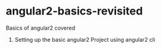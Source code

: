 # angular2-basics-revisited
Basics of angular2 covered
1. Setting up the basic angular2 Project using angular2 cli
